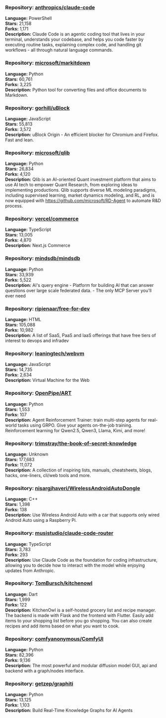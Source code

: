 ### **Repository:** [anthropics/claude-code](https://github.com/anthropics/claude-code)

**Language:** PowerShell  
**Stars:** 21,158  
**Forks:** 1,171  
**Description:** Claude Code is an agentic coding tool that lives in your terminal, understands your codebase, and helps you code faster by executing routine tasks, explaining complex code, and handling git workflows - all through natural language commands.

### **Repository:** [microsoft/markitdown](https://github.com/microsoft/markitdown)

**Language:** Python  
**Stars:** 60,761  
**Forks:** 3,225  
**Description:** Python tool for converting files and office documents to Markdown.

### **Repository:** [gorhill/uBlock](https://github.com/gorhill/uBlock)

**Language:** JavaScript  
**Stars:** 55,813  
**Forks:** 3,572  
**Description:** uBlock Origin - An efficient blocker for Chromium and Firefox. Fast and lean.

### **Repository:** [microsoft/qlib](https://github.com/microsoft/qlib)

**Language:** Python  
**Stars:** 26,834  
**Forks:** 4,120  
**Description:** Qlib is an AI-oriented Quant investment platform that aims to use AI tech to empower Quant Research, from exploring ideas to implementing productions. Qlib supports diverse ML modeling paradigms, including supervised learning, market dynamics modeling, and RL, and is now equipped with https://github.com/microsoft/RD-Agent to automate R&D process.

### **Repository:** [vercel/commerce](https://github.com/vercel/commerce)

**Language:** TypeScript  
**Stars:** 13,005  
**Forks:** 4,870  
**Description:** Next.js Commerce

### **Repository:** [mindsdb/mindsdb](https://github.com/mindsdb/mindsdb)

**Language:** Python  
**Stars:** 33,939  
**Forks:** 5,522  
**Description:** AI's query engine - Platform for building AI that can answer questions over large scale federated data. - The only MCP Server you'll ever need

### **Repository:** [ripienaar/free-for-dev](https://github.com/ripienaar/free-for-dev)

**Language:** HTML  
**Stars:** 105,088  
**Forks:** 10,982  
**Description:** A list of SaaS, PaaS and IaaS offerings that have free tiers of interest to devops and infradev

### **Repository:** [leaningtech/webvm](https://github.com/leaningtech/webvm)

**Language:** JavaScript  
**Stars:** 14,735  
**Forks:** 2,634  
**Description:** Virtual Machine for the Web

### **Repository:** [OpenPipe/ART](https://github.com/OpenPipe/ART)

**Language:** Python  
**Stars:** 1,553  
**Forks:** 107  
**Description:** Agent Reinforcement Trainer: train multi-step agents for real-world tasks using GRPO. Give your agents on-the-job training. Reinforcement learning for Qwen2.5, Qwen3, Llama, Kimi, and more!

### **Repository:** [trimstray/the-book-of-secret-knowledge](https://github.com/trimstray/the-book-of-secret-knowledge)

**Language:** Unknown  
**Stars:** 177,683  
**Forks:** 11,072  
**Description:** A collection of inspiring lists, manuals, cheatsheets, blogs, hacks, one-liners, cli/web tools and more.

### **Repository:** [nisargjhaveri/WirelessAndroidAutoDongle](https://github.com/nisargjhaveri/WirelessAndroidAutoDongle)

**Language:** C++  
**Stars:** 1,398  
**Forks:** 138  
**Description:** Use Wireless Android Auto with a car that supports only wired Android Auto using a Raspberry Pi.

### **Repository:** [musistudio/claude-code-router](https://github.com/musistudio/claude-code-router)

**Language:** TypeScript  
**Stars:** 3,783  
**Forks:** 293  
**Description:** Use Claude Code as the foundation for coding infrastructure, allowing you to decide how to interact with the model while enjoying updates from Anthropic.

### **Repository:** [TomBursch/kitchenowl](https://github.com/TomBursch/kitchenowl)

**Language:** Dart  
**Stars:** 1,999  
**Forks:** 122  
**Description:** KitchenOwl is a self-hosted grocery list and recipe manager. The backend is made with Flask and the frontend with Flutter. Easily add items to your shopping list before you go shopping. You can also create recipes and add items based on what you want to cook.

### **Repository:** [comfyanonymous/ComfyUI](https://github.com/comfyanonymous/ComfyUI)

**Language:** Python  
**Stars:** 82,396  
**Forks:** 9,136  
**Description:** The most powerful and modular diffusion model GUI, api and backend with a graph/nodes interface.

### **Repository:** [getzep/graphiti](https://github.com/getzep/graphiti)

**Language:** Python  
**Stars:** 13,125  
**Forks:** 1,103  
**Description:** Build Real-Time Knowledge Graphs for AI Agents

